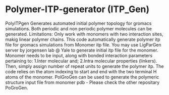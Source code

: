# Polymer-ITP-generator (ITP_Gen)
PolyITPgen Generates automated initial polymer topology for gromacs simulations. Both periodic and non periodic polymer molecules can be generated.
Limitations: Only work with monomers with two interaction sites, makig linear polymer chains. 
This code automatically generate polymer itp file for gromacs simulations from Monomer itp file. You may use LigParGen server by jorgensen lab @ Yale to generate initial itp file for the monomer.
Monomer needs to be input, along with bonded interaction parameters pertaining to:
  1.Inter molecular and; 
  2.Intra molecular properties (linkers). 
Then, simply assign number of repeat units to generate the polymer itp. The code relies on the atom indexing to start and end with the two terminal H atoms of the monomer. 
PolGroGen can be used to generate the polymeric structure input file from monomer pdb - Please check the other repositary PoGroGen.

